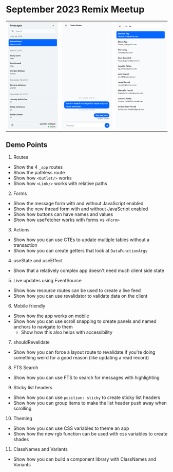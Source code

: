 # September 2023 Remix Meetup

<table>
  <tr>
    <td>
      <img src="https://github.com/Synvox/remix-chat-sse/blob/main/assets/mobile-3.png?raw=true" alt="Mobile Screenshot">
    </td>
    <td>
      <img src="https://github.com/Synvox/remix-chat-sse/blob/main/assets/mobile-1.png?raw=true" alt="Mobile Screenshot">
    </td>
    <td>
      <img src="https://github.com/Synvox/remix-chat-sse/blob/main/assets/mobile-2.png?raw=true" alt="Mobile Screenshot">
    </td>
  </tr>
</table>

## Demo Points

1. Routes

- Show the 4 `_app` routes
- Show the pathless route
- Show how `<Outlet/>` works
- Show how `<Link/>` works with relative paths

2. Forms

- Show the message form with and without JavaScript enabled
- Show the new thread form with and without JavaScript enabled
- Show how buttons can have names and values
- Show how useFetcher works with forms vs `<Form>`

3. Actions

- Show how you can use CTEs to update multiple tables without a transaction
- Show how you can create getters that look at `DataFunctionArgs`

4. useState and useEffect

- Show that a relatively complex app doesn't need much client side state

5. Live updates using EventSource

- Show how resource routes can be used to create a live feed
- Show how you can use revalidator to validate data on the client

6. Mobile friendly

- Show how the app works on mobile
- Show how you can use scroll snapping to create panels and named anchors to navigate to them
  - Show how this also helps with accessibility

7. shouldRevalidate

- Show how you can force a layout route to revalidate if you're doing something weird for a good reason (like updating a read record)

8. FTS Search

- Show how you can use FTS to search for messages with highlighting

9. Sticky list headers

- Show how you can use `position: sticky` to create sticky list headers
- Show how you can group items to make the list header push away when scrolling

10. Theming

- Show how you can use CSS variables to theme an app
- Show how the new rgb function can be used with css variables to create shades

11. ClassNames and Variants

- Show how you can build a component library with ClassNames and Variants
